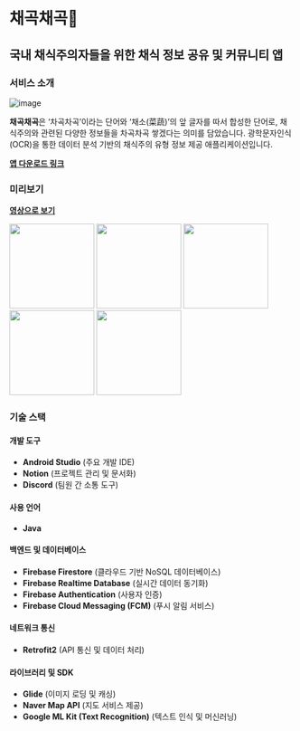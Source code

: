 # 채곡채곡🍅

## 국내 채식주의자들을 위한 채식 정보 공유 및 커뮤니티 앱

### 서비스 소개

![image](https://github.com/user-attachments/assets/a66dfccc-ba9f-423a-a964-11f3f935ebf1)

**채곡채곡**은 ‘차곡차곡’이라는 단어와 ‘채소(菜蔬)’의 앞 글자를 따서 합성한 단어로, 채식주의와 관련된 다양한 정보들을 차곡차곡 쌓겠다는 의미를 담았습니다.
광학문자인식(OCR)을 통한 데이터 분석 기반의 채식주의 유형 정보 제공 애플리케이션입니다.

[**앱 다운로드 링크**](https://play.google.com/store/apps/details?id=com.cchaegog.chaegog)

### 미리보기
[**영상으로 보기**](https://youtu.be/dMJ8VDzUD-s?si=yE0sMAcmKlPKxrv2)

<p align="left">
  <img src="https://github.com/user-attachments/assets/e31512e9-bd25-4849-a7fb-ffba558c3ad1" width="150"/>
  <img src="https://github.com/user-attachments/assets/78954033-7bac-4e4a-813f-c80fd7677eb4" width="150"/>
  <img src="https://github.com/user-attachments/assets/d2026df9-010b-477e-94a1-bb82a3e6d800" width="150"/>
  <img src="https://github.com/user-attachments/assets/83f47a6c-0cbd-446a-a2b2-19ba435b2bf8" width="150"/>
  <img src="https://github.com/user-attachments/assets/bdfd7608-8c2c-40e8-8fe2-733fc6287a24" width="150"/>
</p>

### 기술 스택

#### 개발 도구
- **Android Studio** (주요 개발 IDE)
- **Notion** (프로젝트 관리 및 문서화)
- **Discord** (팀원 간 소통 도구)

#### 사용 언어
- **Java**

#### 백엔드 및 데이터베이스
- **Firebase Firestore** (클라우드 기반 NoSQL 데이터베이스)
- **Firebase Realtime Database** (실시간 데이터 동기화)
- **Firebase Authentication** (사용자 인증)
- **Firebase Cloud Messaging (FCM)** (푸시 알림 서비스)

#### 네트워크 통신
- **Retrofit2** (API 통신 및 데이터 처리)

#### 라이브러리 및 SDK
- **Glide** (이미지 로딩 및 캐싱)
- **Naver Map API** (지도 서비스 제공)
- **Google ML Kit (Text Recognition)** (텍스트 인식 및 머신러닝)
